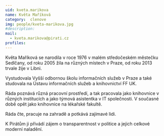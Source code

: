 ```yaml
---
uid: kveta.marikova
name: Květa Maříková
category:  clenove
img: people/kveta-marikova.jpg 
#description: 
mail: 
  - kveta.marikova@pirati.cz
profiles:
---
```


Květa Maříková se narodila v roce 1976 v malém středočeském městečku Sedlčany, od roku 2005 žila na různých místech v Praze, od roku 2013 trvale žije v Libni.

Vystudovala Vyšší odbornou školu informačních služeb v Praze a také studovala na Ústavu informačních služeb a knihovnictví FF UK.

Ráda poznává různá pracovní prostředí, a tak pracovala jako knihovnice v různých institucích a jako týmová asistentka v IT společnosti. V současné době opět jako knihovnice na lékařské fakultě.

Ráda čte, pracuje na zahradě a potkává zajímavé lidi.

K Pirátům ji přivádí zájem o transparentnost v politice a jejich celkové moderní naladění.
